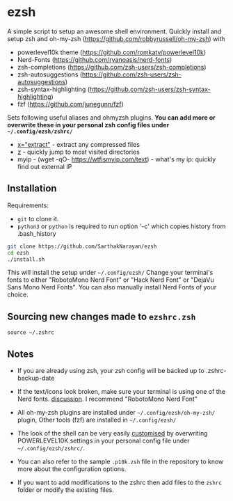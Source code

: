 # ezsh
A simple script to setup an awesome shell environment.
Quickly install and setup zsh and oh-my-zsh (https://github.com/robbyrussell/oh-my-zsh) with
* powerlevel10k theme (https://github.com/romkatv/powerlevel10k)
* Nerd-Fonts (https://github.com/ryanoasis/nerd-fonts)
* zsh-completions (https://github.com/zsh-users/zsh-completions)
* zsh-autosuggestions (https://github.com/zsh-users/zsh-autosuggestions)
* zsh-syntax-highlighting (https://github.com/zsh-users/zsh-syntax-highlighting)
* fzf (https://github.com/junegunn/fzf)

Sets following useful aliases and ohmyzsh plugins. **You can add more or overwrite these in your personal zsh config files under `~/.config/ezsh/zshrc/`** 
* [x="extract"](https://github.com/ohmyzsh/ohmyzsh/tree/master/plugins/extract)         - extract any compressed files
* [z](https://github.com/ohmyzsh/ohmyzsh/tree/master/plugins/z)   - quickly jump to most visited directories
* myip - (wget -qO- https://wtfismyip.com/text)       - what's my ip: quickly find out external IP


## Installation
Requirements:
* `git` to clone it.
* `python3` or `python` is required to run option '-c' which copies history from .bash_history

``` bash
git clone https://github.com/SarthakNarayan/ezsh
cd ezsh
./install.sh
```
This will install the setup under `~/.config/ezsh/`
Change your terminal's fonts to either "RobotoMono Nerd Font" or "Hack Nerd Font" or "DejaVu Sans Mono Nerd Fonts".
You can also manually install Nerd Fonts of your choice.

## Sourcing new changes made to `ezshrc.zsh`

```
source ~/.zshrc
```

## Notes
* If you are already using zsh, your zsh config will be backed up to .zshrc-backup-date

* If the text/icons look broken, make sure your terminal is using one of the Nerd fonts. [discussion](https://github.com/powerline/fonts/issues/185). I recommend "RobotoMono Nerd Font"

* All oh-my-zsh plugins are installed under `~/.config/ezsh/oh-my-zsh/` plugin, Other tools (fzf) are installed in `~/.config/ezsh/`

* The look of the shell can be very easily [customised](https://github.com/bhilburn/powerlevel9k#prompt-customization) by overwriting POWERLEVEL10K settings
in your personal config file under `~/.config/ezsh/zshrc/`. 

* You can also refer to the sample `.p10k.zsh` file in the repository to know more about the configuration options.

* If you want to add modifications to the zshrc then add files to the `zshrc` folder or modify the existing files.